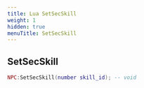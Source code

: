 ```yaml
---
title: Lua SetSecSkill
weight: 1
hidden: true
menuTitle: SetSecSkill
---
```

## SetSecSkill
```lua
NPC:SetSecSkill(number skill_id); -- void
```